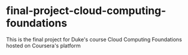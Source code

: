 # final-project-cloud-computing-foundations
This is the final project for Duke's course Cloud Computing Foundations hosted on Coursera's platform
